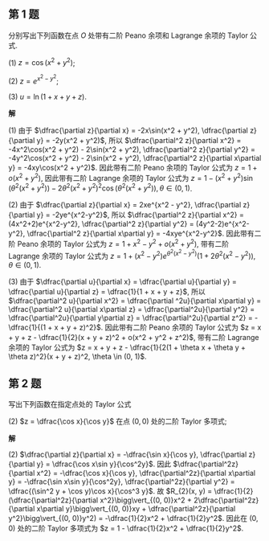 ﻿
## 第 1 题

分别写出下列函数在点 $O$ 处带有二阶 Peano 余项和 Lagrange 余项的 Taylor 公式.

(1) $z = \cos(x^2 + y^2)$;

(2) $z = e^{x^2 - y^2}$;

(3) $u = \ln(1 + x + y + z)$.

**解**

(1) 由于 $\dfrac{\partial z}{\partial x} = -2x\sin(x^2 + y^2), \dfrac{\partial z}{\partial y} = -2y(x^2 + y^2)$, 所以 $\dfrac{\partial^2 z}{\partial x^2} = -4x^2\cos(x^2 + y^2) - 2\sin(x^2 + y^2), \dfrac{\partial^2 z}{\partial y^2} = -4y^2\cos(x^2 + y^2) - 2\sin(x^2 + y^2), \dfrac{\partial^2 z}{\partial x\partial y} = -4xy\cos(x^2 + y^2)$. 因此带有二阶 Peano 余项的 Taylor 公式为 $z = 1 + o(x^2 + y^2)$, 因此带有二阶 Lagrange 余项的 Taylor 公式为 $z = 1 - (x^2 + y^2)\sin(\theta^2(x^2 + y^2)) - 2\theta^2(x^2 + y^2)^2\cos(\theta^2(x^2 + y^2)), \theta \in (0, 1)$.

(2) 由于 $\dfrac{\partial z}{\partial x} = 2xe^{x^2 - y^2}, \dfrac{\partial z}{\partial y} = -2ye^{x^2-y^2}$, 所以 $\dfrac{\partial^2 z}{\partial x^2} = (4x^2+2)e^{x^2-y^2}, \dfrac{\partial^2 z}{\partial y^2} = (4y^2-2)e^{x^2-y^2}, \dfrac{\partial^2 z}{\partial x\partial y} = -4xye^{x^2-y^2}$. 因此带有二阶 Peano 余项的 Taylor 公式为 $z = 1 + x^2 - y^2 + o(x^2 + y^2)$, 带有二阶 Lagrange 余项的 Taylor 公式为 $z = 1 + (x^2-y^2)e^{\theta^2(x^2-y^2)}(1+2\theta^2(x^2-y^2)), \theta \in (0, 1)$.

(3) 由于 $\dfrac{\partial u}{\partial x} = \dfrac{\partial u}{\partial y} = \dfrac{\partial u}{\partial z} = \dfrac{1}{1 + x + y + z}$, 所以 $\dfrac{\partial^2 u}{\partial x^2} = \dfrac{\partial ^2u}{\partial x\partial y} = \dfrac{\partial^2 u}{\partial x\partial z} = \dfrac{\partial^2u}{\partial y^2} = \dfrac{\partial^2u}{\partial y\partial z} = \dfrac{\partial^2u}{\partial z^2} = -\dfrac{1}{(1 + x + y + z)^2}$. 因此带有二阶 Peano 余项的 Taylor 公式为 $z = x + y + z - \dfrac{1}{2}(x + y + z)^2 + o(x^2 + y^2 + z^2)$, 带有二阶 Lagrange 余项的 Taylor 公式为 $z = x + y + z - \dfrac{1}{2(1 + \theta x + \theta y + \theta z)^2}(x + y + z)^2, \theta \in (0, 1)$.

## 第 2 题

写出下列函数在指定点处的 Taylor 公式

(2) $z = \dfrac{\cos x}{\cos y}$ 在点 $(0, 0)$ 处的二阶 Taylor 多项式;

**解**

(2) $\dfrac{\partial z}{\partial x} = -\dfrac{\sin x}{\cos y}, \dfrac{\partial z}{\partial y} = \dfrac{\cos x\sin y}{\cos^2y}$. 因此 $\dfrac{\partial^2z}{\partial x^2} = -\dfrac{\cos x}{\cos y}, \dfrac{\partial^2z}{\partial x\partial y} = -\dfrac{\sin x\sin y}{\cos^2y}, \dfrac{\partial^2z}{\partial y^2} = \dfrac{(\sin^2 y + \cos y)\cos x}{\cos^3 y}$. 故 $R_{2}(x, y) = \dfrac{1}{2}(\dfrac{\partial^2z}{\partial x^2}\bigg\vert_{(0, 0)}x^2 + 2\dfrac{\partial^2z}{\partial x\partial y}\bigg\vert_{(0, 0)}xy + \dfrac{\partial^2z}{\partial y^2}\bigg\vert_{(0, 0)}y^2) = -\dfrac{1}{2}x^2 + \dfrac{1}{2}y^2$. 因此在 $(0, 0)$ 处的二阶 Taylor 多项式为 $z = 1 - \dfrac{1}{2}x^2 + \dfrac{1}{2}y^2$.
